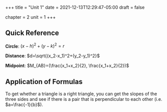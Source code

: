 +++
title = "Unit 1"
date = 2021-12-13T12:29:47-05:00
draft = false

chapter = 2
unit = 1
+++

## Quick Reference

**Circle**: $(x-h)^2+(y-k)^2=r$

**Distance**: $d=\sqrt{(x_2-x_1)^2+(y_2-y_1)^2}$

**Midpoint**: $M_{AB}=(\frac{x_1+x_2}{2}, \frac{x_1+x_2}{2})$

## Application of Formulas

To get whether a triangle is a right triangle, you can get the slopes of the three sides and see if there is a pair that is perpendicular to each other (i.e. $a=\frac{-1}{b}$).
